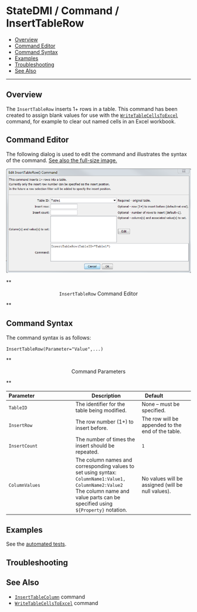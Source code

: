 # StateDMI / Command / InsertTableRow #

* [Overview](#overview)
* [Command Editor](#command-editor)
* [Command Syntax](#command-syntax)
* [Examples](#examples)
* [Troubleshooting](#troubleshooting)
* [See Also](#see-also)

-------------------------

## Overview ##

The `InsertTableRow` inserts 1+ rows in a table.
This command has been created to assign blank values for use with the
[`WriteTableCellsToExcel`](../WriteTableCellsToExcel/WriteTableCellsToExcel) command,
for example to clear out named cells in an Excel workbook.

## Command Editor ##

The following dialog is used to edit the command and illustrates the syntax of the command.
<a href="../InsertTableRow.png">See also the full-size image.</a>

![InsertTableRow](InsertTableRow.png)

**<p style="text-align: center;">
`InsertTableRow` Command Editor
</p>**

## Command Syntax ##

The command syntax is as follows:

```text
InsertTableRow(Parameter="Value",...)
```
**<p style="text-align: center;">
Command Parameters
</p>**

| **Parameter**&nbsp;&nbsp;&nbsp;&nbsp;&nbsp;&nbsp;&nbsp;&nbsp;&nbsp;&nbsp;&nbsp;&nbsp;&nbsp;&nbsp;&nbsp;&nbsp;&nbsp;&nbsp;&nbsp;&nbsp;&nbsp;&nbsp;&nbsp;&nbsp;&nbsp;&nbsp; | **Description** | **Default**&nbsp;&nbsp;&nbsp;&nbsp;&nbsp;&nbsp;&nbsp;&nbsp;&nbsp;&nbsp;&nbsp;&nbsp;&nbsp;&nbsp;&nbsp;&nbsp; |
| --------------|-----------------|----------------- |
|`TableID`|The identifier for the table being modified.|None – must be specified.|
|`InsertRow`|The row number (1+) to insert before.|The row will be appended to the end of the table.|
|`InsertCount`|The number of times the insert should be repeated.|`1`|
|`ColumnValues`|The column names and corresponding values to set using syntax:<br>`ColumnName1:Value1, ColumnName2:Value2`<br>The column name and value parts can be specified using `${Property}` notation.|No values will be assigned (will be null values).|

## Examples ##

See the [automated tests](https://github.com/OpenWaterFoundation/cdss-app-statedmi-main/tree/master/test/regression/commands/InsertTableRow).

## Troubleshooting ##

## See Also ##

* [`InsertTableColumn`](../InsertTableColumn/InsertTableColumn) command
* [`WriteTableCellsToExcel`](../WriteTableCellsToExcel/WriteTableCellsToExcel) command
